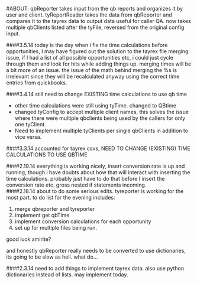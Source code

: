 #ABOUT: 
qbReporter takes input from the qb reports and organizes it by user and client. tyReportReader takes the data from qbReporter and compares it to the tayrex data to output data useful for caller QA. now takes multiple qbClients listed after the tyFile, reversed from the original config input.

####3.5.14
today is the day when i fix the time calculations before opportunities, I may have figured out the solution to the tayrex file merging issue, if I had a list of all possible opportunities etc, i could just cycle through them and look for hits while adding things up. merging times will be a bit more of an issue. the issue of the math behind merging the %s is irrelevant since they will be recalculated anyway using the correct time entries from quickbooks.

####3.4.14
still need to change EXISTING time calculations to use qb time
- other time calculations were still using tyTime. changed to QBtime
- changed tyConfig to accept multiple client names, this solves the issue where
	there were multiple qbclients being used by the callers for only one tyClient.
- Need to implement multiple tyClients per single qbClients in addition to vice versa.

####3.3.14
accounted for tayrex csvs, 
NEED TO CHANGE (EXISTING) TIME CALCULATIONS TO USE QBTIME

####2.19.14
everything is working nicely, insert conversion rate is up and running, though i have doubts
about how that will interact with inserting the time calculations. probably just have to do that before I insert the conversion rate etc. gross nested if statements incoming.	
####2.18.14
about to do some serious edits. tyreporter is working for the most part. to do list for the evening includes:

1. merge qbreporter and tyreporter
2. implement get qbTime
3. implement conversion calculations for each opportunity
4. set up for multiple files being run.

good luck amirite?

and honestly qbReporter really needs to be converted to use dictionaries, its going to be slow as hell. what do...


####2.3.14
need to add things to implement tayrex data. also use python dictionaries instead of lists. may implement today.